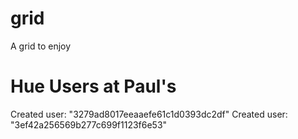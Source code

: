 # grid
A grid to enjoy

# Hue Users at Paul's
Created user: "3279ad8017eeaaefe61c1d0393dc2df"
Created user: "3ef42a256569b277c699f1123f6e53"
